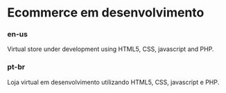 # Ecommerce em desenvolvimento

### en-us
Virtual store under development using HTML5, CSS, javascript and PHP.

### pt-br
Loja virtual em desenvolvimento utilizando HTML5, CSS, javascript e PHP.
